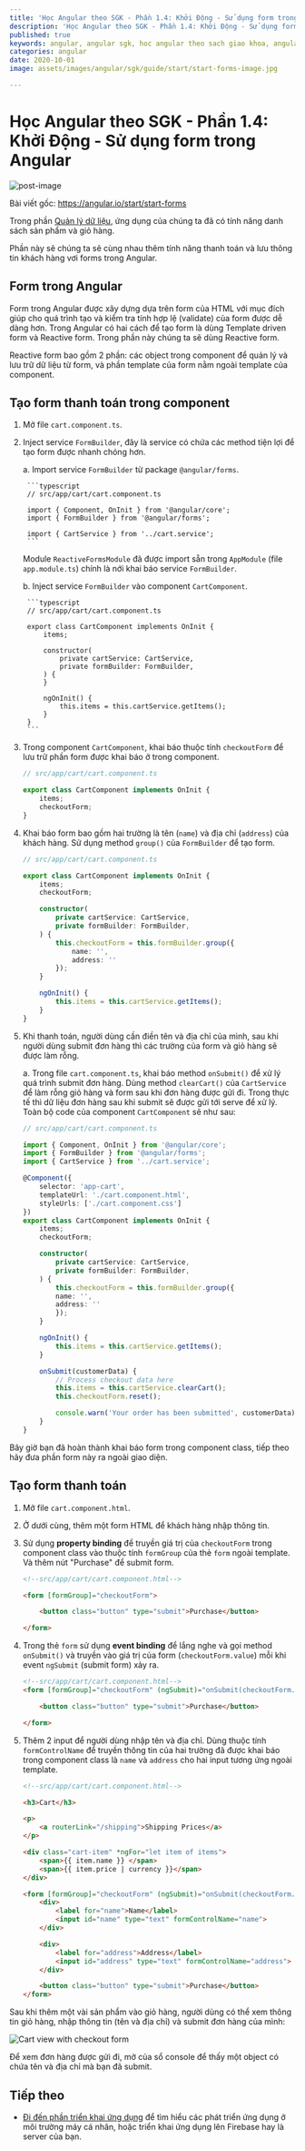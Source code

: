 ```yaml
---
title: 'Học Angular theo SGK - Phần 1.4: Khởi Động - Sử dụng form trong Angular'
description: 'Học Angular theo SGK - Phần 1.4: Khởi Động - Sử dụng form trong Angular'
published: true
keywords: angular, angular sgk, hoc angular theo sach giao khoa, angular forms
categories: angular
date: 2020-10-01
image: assets/images/angular/sgk/guide/start/start-forms-image.jpg

---
```

# Học Angular theo SGK - Phần 1.4: Khởi Động - Sử dụng form trong Angular

![post-image](assets/images/angular/sgk/guide/start/start-forms-image.jpg)

Bài viết gốc: https://angular.io/start/start-forms

Trong phần [Quản lý dữ liệu](https://nhannguyendacoder.com/blog/angular/sgk/start/start-data "Try it: Managing Data"), ứng dụng của chúng ta đã có tính năng danh sách sản phẩm và giỏ hàng.

Phần này sẽ chúng ta sẽ cùng nhau thêm tính năng thanh toán và lưu thông tin khách hàng vơi forms trong Angular.

## Form trong Angular 

Form trong Angular được xây dựng dựa trên form của HTML với mục đích giúp cho quá trình tạo và kiểm tra tính hợp lệ (validate) của form được dễ dàng hơn. Trong Angular có hai cách để tạo form là dùng Template driven form và Reactive form. Trong phần này chúng ta sẽ dùng Reactive form.

Reactive form bao gồm 2 phần: các object trong component để quản lý và lưu trữ dữ liệu từ form, và phần template của form nằm ngoài template của component.

## Tạo form thanh toán trong component

1. Mở file `cart.component.ts`.

2. Inject service `FormBuilder`, đây là service có chứa các method tiện lợi để tạo form được nhanh chóng hơn.

    a. Import service `FormBuilder` từ package `@angular/forms`.

        ```typescript
        // src/app/cart/cart.component.ts

        import { Component, OnInit } from '@angular/core';
        import { FormBuilder } from '@angular/forms';

        import { CartService } from '../cart.service';
        ```

    Module `ReactiveFormsModule` đã được import sẵn trong `AppModule` (file `app.module.ts`) chính là nới khai báo service `FormBuilder`.

    b. Inject service `FormBuilder` vào component `CartComponent`.

        ```typescript
        // src/app/cart/cart.component.ts

        export class CartComponent implements OnInit {
            items;

            constructor(
                private cartService: CartService,
                private formBuilder: FormBuilder,
            ) {
            }

            ngOnInit() {
                this.items = this.cartService.getItems();
            }
        }
        ```

3. Trong component `CartComponent`, khai báo thuộc tính `checkoutForm` để lưu trữ phần form được khai báo ở trong component.

    ```typescript
    // src/app/cart/cart.component.ts

    export class CartComponent implements OnInit {
        items;
        checkoutForm;
    }
    ```

4. Khai báo form bao gồm hai trường là tên (`name`) và địa chỉ (`address`) của khách hàng. Sử dụng method `group()` của `FormBuilder` để tạo form. 

    ```typescript
    // src/app/cart/cart.component.ts

    export class CartComponent implements OnInit {
        items;
        checkoutForm;

        constructor(
            private cartService: CartService,
            private formBuilder: FormBuilder,
        ) {
            this.checkoutForm = this.formBuilder.group({
                name: '',
                address: ''
            });
        }

        ngOnInit() {
            this.items = this.cartService.getItems();
        }
    }
    ```

5. Khi thanh toán, người dùng cần điền tên và địa chỉ của mình, sau khi người dùng submit đơn hàng thì các trường của form và giỏ hàng sẽ được làm rỗng.

    a. Trong file `cart.component.ts`, khai báo method `onSubmit()` để xử lý quá trình submit đơn hàng. Dùng method `clearCart()` của `CartService` để làm rỗng giỏ hàng và form sau khi đơn hàng được gửi đi. Trong thực tế thì dữ liệu đơn hàng sau khi submit sẽ được gửi tới serve để xử lý. Toàn bộ code của component `CartComponent` sẽ như sau:

    ```typescript
    // src/app/cart/cart.component.ts

    import { Component, OnInit } from '@angular/core';
    import { FormBuilder } from '@angular/forms';
    import { CartService } from '../cart.service';

    @Component({
        selector: 'app-cart',
        templateUrl: './cart.component.html',
        styleUrls: ['./cart.component.css']
    })
    export class CartComponent implements OnInit {
        items;
        checkoutForm;

        constructor(
            private cartService: CartService,
            private formBuilder: FormBuilder,
        ) {
            this.checkoutForm = this.formBuilder.group({
            name: '',
            address: ''
            });
        }

        ngOnInit() {
            this.items = this.cartService.getItems();
        }

        onSubmit(customerData) {
            // Process checkout data here
            this.items = this.cartService.clearCart();
            this.checkoutForm.reset();

            console.warn('Your order has been submitted', customerData);
        }
    }
    ```

Bây giờ bạn đã hoàn thành khai báo form trong component class, tiếp theo hãy đưa phần form này ra ngoài giao diện.

## Tạo form thanh toán

1. Mở file `cart.component.html`.

2. Ở dưới cùng, thêm một form HTML để khách hàng nhập thông tin.

3. Sử dụng **property binding** để truyền giá trị của `checkoutForm` trong component class vào thuộc tính `formGroup` của thẻ `form` ngoài template. Và thêm nút "Purchase" để submit form.

    ```html
    <!--src/app/cart/cart.component.html-->

    <form [formGroup]="checkoutForm">

        <button class="button" type="submit">Purchase</button>

    </form>
    ```

4. Trong thẻ `form` sử dụng **event binding** để lắng nghe và gọi method `onSubmit()` và truyền vào giá trị của form (`checkoutForm.value`) mỗi khi event `ngSubmit` (submit form) xảy ra.

    ```html
    <!--src/app/cart/cart.component.html-->
    <form [formGroup]="checkoutForm" (ngSubmit)="onSubmit(checkoutForm.value)">

        <button class="button" type="submit">Purchase</button>

    </form>
    ```

5. Thêm 2 input để người dùng nhập tên và địa chỉ. Dùng thuộc tính `formControlName` để truyền thông tin của hai trường đã được khai báo trong component class là `name` và `address` cho hai input tương ứng ngoài template. 

    ```html
    <!--src/app/cart/cart.component.html-->
    
    <h3>Cart</h3>

    <p>
        <a routerLink="/shipping">Shipping Prices</a>
    </p>

    <div class="cart-item" *ngFor="let item of items">
        <span>{{ item.name }} </span>
        <span>{{ item.price | currency }}</span>
    </div>

    <form [formGroup]="checkoutForm" (ngSubmit)="onSubmit(checkoutForm.value)">
        <div>
            <label for="name">Name</label>
            <input id="name" type="text" formControlName="name">
        </div>

        <div>
            <label for="address">Address</label>
            <input id="address" type="text" formControlName="address">
        </div>

        <button class="button" type="submit">Purchase</button>
    </form>
    ```

Sau khi thêm một vài sản phẩm vào giỏ hàng, người dùng có thể xem thông tin giỏ hàng, nhập thông tin (tên và địa chỉ) và submit đơn hàng của mình:

<div class="lightbox">
  <img src='assets/images/angular/sgk/guide/start/cart-with-items-and-form.png' alt="Cart view with checkout form">
</div>

Để xem đơn hàng được gửi đi, mở của sổ console để thấy một object có chứa tên và địa chỉ mà bạn đã submit.

## Tiếp theo

* [Đi đến phần triển khai ứng dụng](https://angular.io/start/start-deployment "Try it: Deployment") để tìm hiểu các phát triển ứng dụng ở môi trường máy cá nhân, hoặc triển khai ứng dụng lên Firebase hay là server của bạn.
